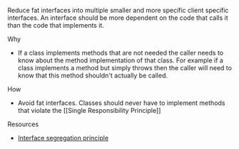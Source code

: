 Reduce fat interfaces into multiple smaller and more specific client specific interfaces. An interface should be more dependent on the code that calls it than the code that implements it.

Why

-   If a class implements methods that are not needed the caller needs to know about the method implementation of that class. For example if a class implements a method but simply throws then the caller will need to know that this method shouldn't actually be called.

How

-   Avoid fat interfaces. Classes should never have to implement methods that violate the [[Single Responsibility Principle]]

Resources

-   [Interface segregation principle](https://en.wikipedia.org/wiki/Interface_segregation_principle)